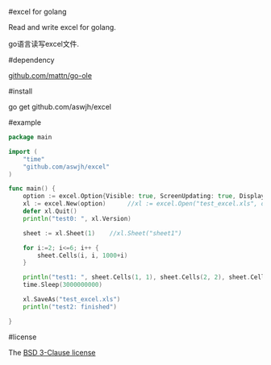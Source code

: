 ﻿#excel for golang

Read and write excel for golang.

go语言读写excel文件.

#dependency

[github.com/mattn/go-ole][ole]

#install

go get github.com/aswjh/excel

#example
``` go
package main

import (
	"time"
	"github.com/aswjh/excel"
)

func main() {
	option := excel.Option{Visible: true, ScreenUpdating: true, DisplayAlerts: true}
	xl := excel.New(option)      //xl := excel.Open("test_excel.xls", option)
	defer xl.Quit()
	println("test0: ", xl.Version)

	sheet := xl.Sheet(1)    //xl.Sheet("sheet1")

	for i:=2; i<=6; i++ {
		sheet.Cells(i, i, 1000+i)
	}

	println("test1: ", sheet.Cells(1, 1), sheet.Cells(2, 2), sheet.Cells(3, 3))
	time.Sleep(3000000000)

	xl.SaveAs("test_excel.xls")
	println("test2: finished")

}

```

#license

The [BSD 3-Clause license][bsd]

[ole]: http://github.com/mattn/go-ole
[bsd]: http://opensource.org/licenses/BSD-3-Clause

